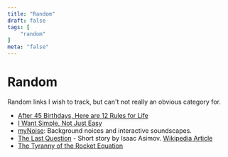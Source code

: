 ```yaml
---
title: "Random"
draft: false
tags: [
    "random"
]
meta: "false"
---
```


# Random

Random links I wish to track, but can't not really an obvious category for.

- [After 45 Birthdays, Here are 12 Rules for Life](https://getpocket.com/explore/item/after-45-birthdays-here-are-12-rules-for-life)
- [I Want Simple, Not Just Easy](https://kristoff.it/blog/simple-not-just-easy/)
- [myNoise](https://mynoise.net/): Background noices and interactive soundscapes.
- [The Last Question](https://www.multivax.com/last_question.html) - Short story by Isaac Asimov.  [Wikipedia Article](https://en.wikipedia.org/wiki/The_Last_Question)
- [The Tyranny of the Rocket Equation](https://www.nasa.gov/mission_pages/station/expeditions/expedition30/tryanny.html)